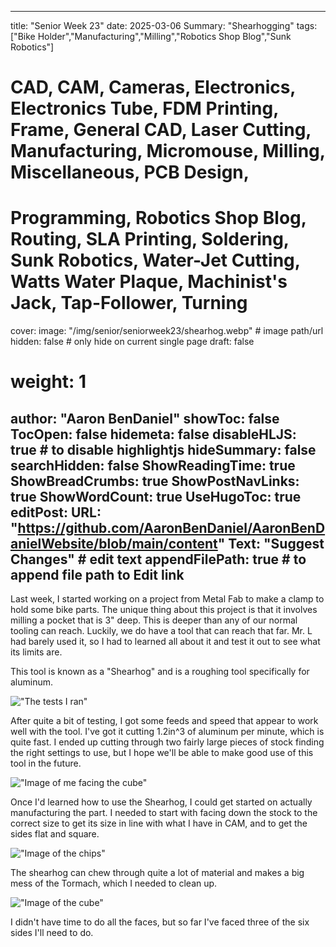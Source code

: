 
---
title: "Senior Week 23"
date: 2025-03-06
Summary: "Shearhogging"
tags: ["Bike Holder","Manufacturing","Milling","Robotics Shop Blog","Sunk Robotics"]
# CAD, CAM, Cameras, Electronics, Electronics Tube, FDM Printing, Frame, General CAD, Laser Cutting, Manufacturing, Micromouse, Milling, Miscellaneous, PCB Design,
# Programming, Robotics Shop Blog, Routing, SLA Printing, Soldering, Sunk Robotics, Water-Jet Cutting, Watts Water Plaque, Machinist's Jack, Tap-Follower, Turning
cover:
    image: "/img/senior/seniorweek23/shearhog.webp" # image path/url
    hidden: false # only hide on current single page
draft: false

# weight: 1
author: "Aaron BenDaniel"
showToc: false
TocOpen: false
hidemeta: false
disableHLJS: true # to disable highlightjs
hideSummary: false
searchHidden: false
ShowReadingTime: true
ShowBreadCrumbs: true
ShowPostNavLinks: true
ShowWordCount: true
UseHugoToc: true
editPost:
    URL: "https://github.com/AaronBenDaniel/AaronBenDanielWebsite/blob/main/content"
    Text: "Suggest Changes" # edit text
    appendFilePath: true # to append file path to Edit link
---

Last week, I started working on a project from Metal Fab to make a clamp to hold some bike parts. The unique thing about this project is that it involves milling a pocket that is 3" deep. This is deeper than any of our normal tooling can reach. Luckily, we do have a tool that can reach that far. Mr. L had barely used it, so I had to learned all about it and test it out to see what its limits are.

This tool is known as a "Shearhog" and is a roughing tool specifically for aluminum.

!["The tests I ran"](/img/senior/seniorweek23/tests.webp)

After quite a bit of testing, I got some feeds and speed that appear to work well with the tool. I've got it cutting 1.2in^3 of aluminum per minute, which is quite fast. I ended up cutting through two fairly large pieces of stock finding the right settings to use, but I hope we'll be able to make good use of this tool in the future.

!["Image of me facing the cube"](/img/senior/seniorweek23/milling.webp)

Once I'd learned how to use the Shearhog, I could get started on actually manufacturing the part. I needed to start with facing down the stock to the correct size to get its size in line with what I have in CAM, and to get the sides flat and square.

!["Image of the chips"](/img/senior/seniorweek23/mess.webp)

The shearhog can chew through quite a lot of material and makes a big mess of the Tormach, which I needed to clean up.

!["Image of the cube"](/img/senior/seniorweek23/cube.webp)

I didn't have time to do all the faces, but so far I've faced three of the six sides I'll need to do.